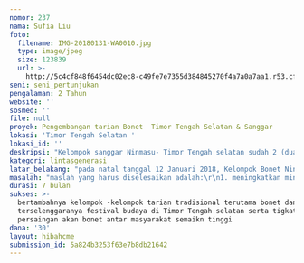 ```yaml
---
nomor: 237
nama: Sufia Liu
foto:
  filename: IMG-20180131-WA0010.jpg
  type: image/jpeg
  size: 123839
  url: >-
    http://5c4cf848f6454dc02ec8-c49fe7e7355d384845270f4a7a0a7aa1.r53.cf2.rackcdn.com/7b65eb93-79d7-4a49-9c29-1794df6056b4/IMG-20180131-WA0010.jpg
seni: seni_pertunjukan
pengalaman: 2 Tahun
website: ''
sosmed: ''
file: null
proyek: Pengembangan tarian Bonet  Timor Tengah Selatan & Sanggar
lokasi: 'Timor Tengah Selatan '
lokasi_id: ''
deskripsi: "Kelompok sanggar Ninmasu- Timor Tengah selatan sudah 2 (dua) tahun berada di tengah – tengah masyarakat Timor Tengah Selatan dalam rangka peningkatan dan pengembangan budaya daerah yang hampir musnah dan tidak banyak di ketahui oleh generasi muda. Dalam rangka pengembangan dan peningkatan kapasitas sanggar maka ada beberapa tahapan yang sudah direncanakan matang seperti, Pembentukan Kelompok Bonet di Desa-Desa, Pelatihan dan persiapan syair, pentas dan festival budaya. \r\nkami sudah tampil di berbagai jenis acara seperti natal Masyarakat Adat Amanuban, Mollo dan Amanatun yang diselengarak di Desa Hane dan dihadiri oleh ribuan orang. masyarakat timor tengah selatan mengharapkkan ada pelatihan kepada masyarakat agar generasi muda mengenal dan dapat melestarikan budaya. "
kategori: lintasgenerasi
latar_belakang: "pada natal tanggal 12 Januari 2018, Kelompok Bonet Ninmasu-TTS menhadiri syukuran natal masyarakat adat Timor Tengah Selatan yang mana acara ini dihadiri oleh Bupati Timor Tengah Selatan dan undangan ribuan orang. seluruh tamu undangan yang hadir sangat mengapresiasi penampilan kami (11 orang perempuan). masyarakat yang ada sangat mengharapkan adanya pengembangan kelompok Bonet agar dapat di kenal masyarakat umum. \r\ntarian Bonet merupakan salah satu tarian tradisional yang melambangkan persatuan/kesatuan dan kemenangan akan sebuah perjuangan. \r\n"
masalah: "maslah yang harus diselesaikan adalah:\r\n1. meningkatkan minat masyarakat terutama kaum muda \r\n2. melestarikan budaya daerah \r\n3. meemperkenalkn tarian bonet di tingkat nasional maupun international. "
durasi: 7 bulan
sukses: >-
  bertambahnya kelompok -kelompok tarian tradisional terutama bonet dan
  terselenggaranya festival budaya di Timor Tengah selatan serta tigkat
  persaingan akan bonet antar masyarakat semaikn tinggi 
dana: '30'
layout: hibahcme
submission_id: 5a824b3253f63e7b8db21642
---
```

